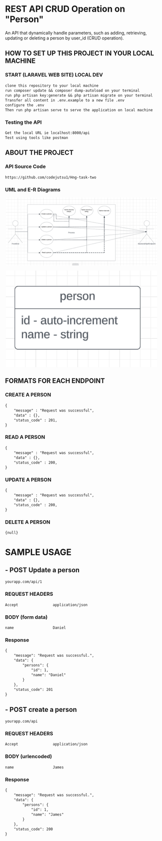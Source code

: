 # REST API CRUD Operation on "Person"
An API that dynamically handle parameters, such as adding, retrieving, updating or deleting a person by user_id (CRUD operation).

## HOW TO SET UP THIS PROJECT IN YOUR LOCAL MACHINE

### START (LARAVEL WEB SITE) LOCAL DEV

    clone this repository to your local machine
    run composer update && composer dump-autoload on your terminal
    run php artisan key:generate && php artisan migrate on your terminal
    Transfer all content in .env.example to a new file .env
    configure the .env
    Then run php artisan serve to serve the application on local machine

### Testing the API
    
    Get the local URL ie localhost:8000/api
    Test using tools like postman

## ABOUT THE PROJECT

### API Source Code 

    https://github.com/codejutsu1/Hng-task-two

### UML and E-R Diagrams

<p align="center"><img src="public/uml/api2.png" width="500"></p>
<p align="center"><img src="public/uml/api3.png" width="500"></p>

## FORMATS FOR EACH ENDPOINT

### CREATE A PERSON

    {
        "message" : "Request was successful",
        "data" : {}, 
        "status_code" : 201,
    }

### READ A PERSON

    {
        "message" : "Request was successful",
        "data" : {}, 
        "status_code" : 200,
    }

### UPDATE A PERSON

    {
        "message" : "Request was successful",
        "data" : {}, 
        "status_code" : 200,
    }

### DELETE A PERSON

    {null}

# SAMPLE USAGE

## - POST Update a person

    yourapp.com/api/1

### REQUEST HEADERS

    Accept                application/json

### BODY (form data)

    name                  Daniel

### Response

    {
        "message": "Request was successful.",
        "data": {
            "persons": {
                "id": 1,
                "name": "Daniel"
            }
        },
        "status_code": 201
    }

## - POST create a person

    yourapp.com/api

### REQUEST HEADERS

    Accept                application/json

### BODY (urlencoded)

    name                  James

### Response

    {
        "message": "Request was successful.",
        "data": {
            "persons": {
                "id": 1,
                "name": "James"
            }
        },
        "status_code": 200
    }